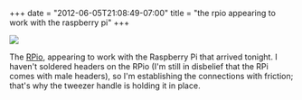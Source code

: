 ﻿+++
date = "2012-06-05T21:08:49-07:00"
title = "the rpio appearing to work with the raspberry pi"
+++

 ![](/tumblr_files/tumblr_m56gupkIZ81qly645o1_1280.jpg)  

The [RPio](http://www.sowbug.com/rpio), appearing to work with the Raspberry
Pi that arrived tonight. I haven't soldered headers on the RPio (I'm still in
disbelief that the RPi comes with male headers), so I'm establishing the
connections with friction; that's why the tweezer handle is holding it in
place.

